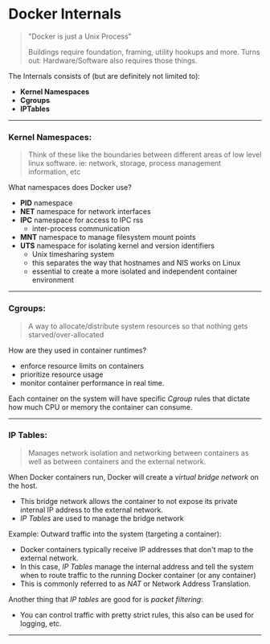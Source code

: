 # Docker Internals
> "Docker is just a Unix Process"
> 
> Buildings require foundation, framing, utility hookups and more.
> Turns out: Hardware/Software also requires those things.

The Internals consists of (but are definitely not limited to):
- **Kernel Namespaces**
- **Cgroups**
- **IPTables**

___
### Kernel Namespaces:
> Think of these like the boundaries between different areas of low level linux software. ie: network, storage, process management information, etc

What namespaces does Docker use?
- **PID** namespace
- **NET** namespace for network interfaces
- **IPC** namespace for access to IPC rss
	- inter-process communication
- **MNT** namespace to manage filesystem mount points
- **UTS** namespace for isolating kernel and version identifiers
	- Unix timesharing system
	- this separates the way that hostnames and NIS works on Linux
	- essential to create a more isolated and independent container environment

___
### Cgroups:
> A way to allocate/distribute system resources so that nothing gets starved/over-allocated

How are they used in container runtimes?
- enforce resource limits on containers
- prioritize resource usage
- monitor container performance in real time.

Each container on the system will have specific *Cgroup* rules that dictate how much CPU or memory the container can consume.

___
### IP Tables:
> Manages network isolation and networking between containers as well as between containers and the external network.

When Docker containers run, Docker will create a *virtual bridge network* on the host.
- This bridge network allows the container to not expose its private internal IP address to the external network.
- *IP Tables* are used to manage the bridge network

Example: Outward traffic into the system (targeting a container):
- Docker containers typically receive IP addresses that don't map to the external network.
- In this case, *IP Tables* manage the internal address and tell the system when to route traffic to the running Docker container (or any container)
- This is commonly referred to as *NAT* or Network Address Translation.

Another thing that *IP tables* are good for is *packet filtering*:
- You can control traffic with pretty strict rules, this also can be used for logging, etc.

___
